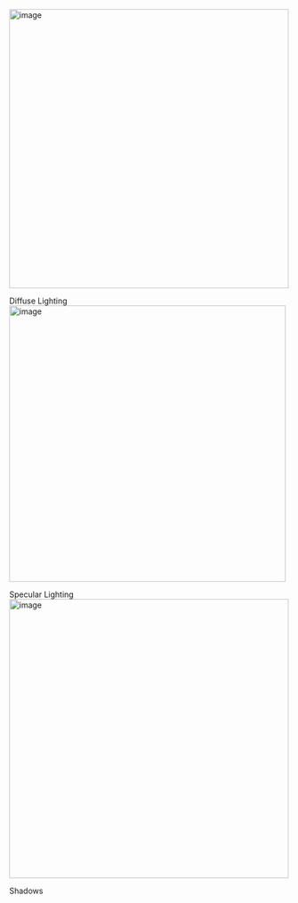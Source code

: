 <img width="502" alt="image" src="https://github.com/Ryanguy253/Computer-Graphics-Program-from-scratch/assets/131997167/600a1ca5-db5d-4fcb-836f-2f805fb37b7d">

Diffuse Lighting
<img width="497" alt="image" src="https://github.com/Ryanguy253/Computer-Graphics-Program-from-scratch/assets/131997167/36a34952-a34e-4856-9893-0ca2243358cc">

Specular Lighting
<img width="502" alt="image" src="https://github.com/Ryanguy253/Computer-Graphics-Program-from-scratch/assets/131997167/46c3e360-e219-4705-95cb-58eaabd8bf8c">

Shadows
